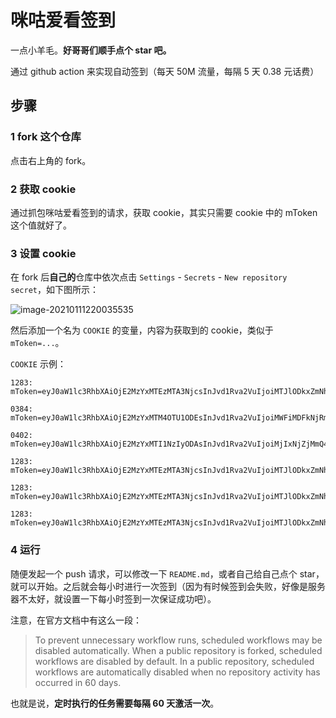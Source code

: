 # 咪咕爱看签到

一点小羊毛。**好哥哥们顺手点个 star 吧。**

通过 github action 来实现自动签到（每天 50M 流量，每隔 5 天 0.38 元话费）

## 步骤

### 1 fork 这个仓库

点击右上角的 fork。

### 2 获取 cookie

通过抓包咪咕爱看签到的请求，获取 cookie，其实只需要 cookie 中的 mToken 这个值就好了。

### 3 设置 cookie

在 fork 后**自己的**仓库中依次点击 `Settings` - `Secrets` - `New repository secret`，如下图所示：

![image-20210111220035535](README.assets/image-20210111220035535.png)

然后添加一个名为 `COOKIE` 的变量，内容为获取到的 cookie，类似于 `mToken=...`。

`COOKIE` 示例：

```text
1283: mToken=eyJ0aW1lc3RhbXAiOjE2MzYxMTEzMTA3NjcsInJvd1Rva2VuIjoiMTJlODkxZmNhZWI0ZjJjY2M5MWY2NDZiNTE5MmMzMDAiLCJ1aWQiOjIzNDY4MjIsIm1vYmlsZSI6IjE4MzU4NTcxMjgzIiwiZXh0ZW5kIjoie1wibW9iaWxlVHlwZVwiOlwiMFwifSIsImRldmljZUlkIjoiMDUwNDMxODhkOTFiZGVkOCIsImNsaWVudFZlcnNpb24iOiI1LjEuOSIsImRldmljZU1vZGVsIjoiSE9OT1IiLCJndWVzdCI6ZmFsc2UsInNpZ24iOiJhOTIzYTg5NjhjOWJkY2RmMGQ3NmQ1NTE1NjI1NWJlOCJ9;
```

```text
0384: mToken=eyJ0aW1lc3RhbXAiOjE2MzYxMTM4OTU1ODEsInJvd1Rva2VuIjoiMWFiMDFkNjRmNTkyYWYzOGUyNGFlMDM5ODg0Y2VkNjkiLCJ1aWQiOjE2NTE2MjAwLCJtb2JpbGUiOiIxMzQ4NjU5MDM4NCIsImV4dGVuZCI6IntcIm1vYmlsZVR5cGVcIjpcIjBcIn0iLCJkZXZpY2VJZCI6IjA1MDQzMTg4ZDkxYmRlZDgiLCJjbGllbnRWZXJzaW9uIjoiNS4xLjkiLCJkZXZpY2VNb2RlbCI6IkhPTk9SIiwiZ3Vlc3QiOmZhbHNlLCJzaWduIjoiZGRlZDhkNTllNjUwOTBiMjRkOGQzM2QyY2E3ODMzMzMifQ; 
```

```text
0402: mToken=eyJ0aW1lc3RhbXAiOjE2MzYxMTI1NzIyODAsInJvd1Rva2VuIjoiMjIxNjZjMmQ4NGYwMDlmYmU3Njk4NWI1ZGZhYzg5ZTQiLCJ1aWQiOjM2MDU1ODYsIm1vYmlsZSI6IjEzOTY3NTMwNDAyIiwiZXh0ZW5kIjoie1wibW9iaWxlVHlwZVwiOlwiMFwifSIsImRldmljZUlkIjoiMDUwNDMxODhkOTFiZGVkOCIsImNsaWVudFZlcnNpb24iOiI1LjEuOSIsImRldmljZU1vZGVsIjoiSE9OT1IiLCJndWVzdCI6ZmFsc2UsInNpZ24iOiI5YTRiNDhjNGU1Mjg3YzRkOTAxNGIwMTE5NTk3ZmI3MSJ9;
```

```text
1283: mToken=eyJ0aW1lc3RhbXAiOjE2MzYxMTEzMTA3NjcsInJvd1Rva2VuIjoiMTJlODkxZmNhZWI0ZjJjY2M5MWY2NDZiNTE5MmMzMDAiLCJ1aWQiOjIzNDY4MjIsIm1vYmlsZSI6IjE4MzU4NTcxMjgzIiwiZXh0ZW5kIjoie1wibW9iaWxlVHlwZVwiOlwiMFwifSIsImRldmljZUlkIjoiMDUwNDMxODhkOTFiZGVkOCIsImNsaWVudFZlcnNpb24iOiI1LjEuOSIsImRldmljZU1vZGVsIjoiSE9OT1IiLCJndWVzdCI6ZmFsc2UsInNpZ24iOiJhOTIzYTg5NjhjOWJkY2RmMGQ3NmQ1NTE1NjI1NWJlOCJ9;
```

```text
1283: mToken=eyJ0aW1lc3RhbXAiOjE2MzYxMTEzMTA3NjcsInJvd1Rva2VuIjoiMTJlODkxZmNhZWI0ZjJjY2M5MWY2NDZiNTE5MmMzMDAiLCJ1aWQiOjIzNDY4MjIsIm1vYmlsZSI6IjE4MzU4NTcxMjgzIiwiZXh0ZW5kIjoie1wibW9iaWxlVHlwZVwiOlwiMFwifSIsImRldmljZUlkIjoiMDUwNDMxODhkOTFiZGVkOCIsImNsaWVudFZlcnNpb24iOiI1LjEuOSIsImRldmljZU1vZGVsIjoiSE9OT1IiLCJndWVzdCI6ZmFsc2UsInNpZ24iOiJhOTIzYTg5NjhjOWJkY2RmMGQ3NmQ1NTE1NjI1NWJlOCJ9;
```

```text
1283: mToken=eyJ0aW1lc3RhbXAiOjE2MzYxMTEzMTA3NjcsInJvd1Rva2VuIjoiMTJlODkxZmNhZWI0ZjJjY2M5MWY2NDZiNTE5MmMzMDAiLCJ1aWQiOjIzNDY4MjIsIm1vYmlsZSI6IjE4MzU4NTcxMjgzIiwiZXh0ZW5kIjoie1wibW9iaWxlVHlwZVwiOlwiMFwifSIsImRldmljZUlkIjoiMDUwNDMxODhkOTFiZGVkOCIsImNsaWVudFZlcnNpb24iOiI1LjEuOSIsImRldmljZU1vZGVsIjoiSE9OT1IiLCJndWVzdCI6ZmFsc2UsInNpZ24iOiJhOTIzYTg5NjhjOWJkY2RmMGQ3NmQ1NTE1NjI1NWJlOCJ9;
```

### 4 运行

随便发起一个 push 请求，可以修改一下 `README.md`，或者自己给自己点个 star，就可以开始。之后就会每小时进行一次签到（因为有时候签到会失败，好像是服务器不太好，就设置一下每小时签到一次保证成功吧）。

注意，在官方文档中有这么一段：

> To prevent unnecessary workflow runs, scheduled workflows may be disabled automatically. When a public repository is forked, scheduled workflows are disabled by default. In a public repository, scheduled workflows are automatically disabled when no repository activity has occurred in 60 days.

也就是说，**定时执行的任务需要每隔 60 天激活一次**。
